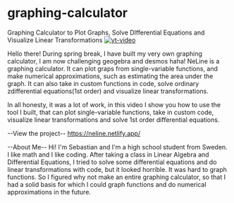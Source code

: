 # graphing-calculator
Graphing Calculator to Plot Graphs, Solve DIfferential Equations and Visualize Linear Transformations
[![yt-video](https://img.youtube.com/vi/6JyfwWD5Vkw/0.jpg)](https://www.youtube.com/watch?v=6JyfwWD5Vkw/0)

Hello there!
During spring break, I have built my very own graphing calculator, I am now challenging geogebra and desmos haha!
NeLine is a graphing calculator. It can plot graps from single-variable functions, and make numerical approximations, such as estimating the area under the graph. It can also take in custom functions in code, solve ordinary zdifferential equations(1st order) and visualize linear transformations.

In all honesty, it was a lot of work, in this video I show you how to use the tool I built, that can plot single-variable functions, take in custom code, visualize linear transformations and solve 1st order differential equations.

--View the project--
https://neline.netlify.app/

--About Me--
Hi! I'm Sebastian and I'm a high school student from Sweden. I like math and I like coding. After taking a class in Linear Algebra and Differential Equations, I tried to solve some differential equations and do linear transformations with code, but it looked horrible. It was hard to graph functions. So I figured why not make an entire graphing calculator, so that I had a solid basis for which I could graph functions and do numerical approximations in the future.
